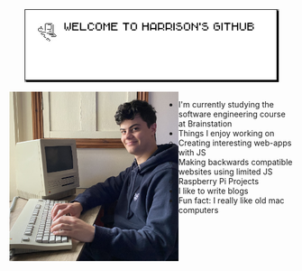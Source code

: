 <div align="center">
  <img src="https://github.com/harryfornasier/harryfornasier/blob/main/welcome-github.png" alt="Weclome message" align="center"> 
</div>

<div class="EM Quad Character"> </div>

<img align="left" src="https://github.com/harryfornasier/harryfornasier/blob/main/IMG_3700.jpeg" width="300" alt="Me pretending to use a macintosh">

- I'm currently studying the software engineering course at Brainstation
- Things I enjoy working on
  - Creating interesting web-apps with JS
  - Making backwards compatible websites using limited JS
  - Raspberry Pi Projects
- I like to write blogs
- Fun fact: I really like old mac computers
